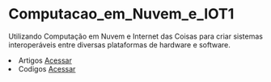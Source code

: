 # Computacao_em_Nuvem_e_IOT1
Utilizando Computação em Nuvem e Internet das Coisas para criar sistemas interoperáveis entre diversas plataformas de hardware e software.


<li> Artigos <a href="https://diegojfsr.notion.site/Artigos-6f813c78509c4ed99a016970899da064"> Acessar </a></li>
<li> Codigos <a href="https://diegojfsr.notion.site/Codigos-0803df770ed543eeabbdd39d522d6acc"> Acessar </a></li>



